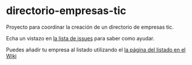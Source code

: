 # directorio-empresas-tic
Proyecto para coordinar la creación de un directorio de empresas tic.

Echa un vistazo en [la lista de issues](https://github.com/cadizdevelopers/directorio-empresas-tic/issues) para saber como ayudar.

Puedes añadir tu empresa al listado utilizando el [la página del listado en el Wiki](https://github.com/cadizdevelopers/directorio-empresas-tic/wiki/Listado-de-Empresas-TIC)

